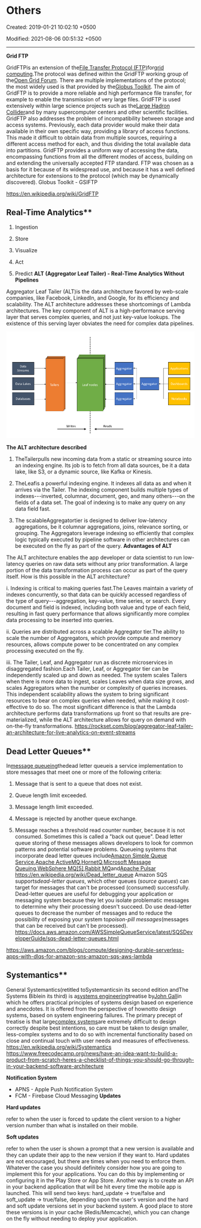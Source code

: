 # Others

Created: 2019-01-21 10:02:10 +0500

Modified: 2021-08-06 00:51:32 +0500

---

**Grid FTP**

GridFTPis an extension of the[File Transfer Protocol (FTP)](https://en.wikipedia.org/wiki/File_Transfer_Protocol)for[grid computing](https://en.wikipedia.org/wiki/Grid_computing).The protocol was defined within the GridFTP working group of the[Open Grid Forum](https://en.wikipedia.org/wiki/Open_Grid_Forum). There are multiple implementations of the protocol; the most widely used is that provided by the[Globus Toolkit](https://en.wikipedia.org/wiki/Globus_Toolkit).
The aim of GridFTP is to provide a more reliable and high performance file transfer, for example to enable the transmission of very large files. GridFTP is used extensively within large science projects such as the[Large Hadron Collider](https://en.wikipedia.org/wiki/LHC)and by many supercomputer centers and other scientific facilities.
GridFTP also addresses the problem of incompatibility between storage and access systems. Previously, each data provider would make their data available in their own specific way, providing a library of access functions. This made it difficult to obtain data from multiple sources, requiring a different access method for each, and thus dividing the total available data into partitions. GridFTP provides a uniform way of accessing the data, encompassing functions from all the different modes of access, building on and extending the universally accepted FTP standard. FTP was chosen as a basis for it because of its widespread use, and because it has a well defined architecture for extensions to the protocol (which may be dynamically discovered).
Globus Toolkit - GSIFTP

<https://en.wikipedia.org/wiki/GridFTP>

## Real-Time Analytics**

1.  Ingestion

2.  Store

3.  Visualize

4.  Act

5.  Predict
**ALT (Aggregator Leaf Tailer) - Real-Time Analytics Without Pipelines**

Aggregator Leaf Tailer (ALT)is the data architecture favored by web-scale companies, like Facebook, LinkedIn, and Google, for its efficiency and scalability.
The ALT architecture addresses these shortcomings of Lambda architectures. The key component of ALT is a high-performance serving layer that serves complex queries, and not just key-value lookups. The existence of this serving layer obviates the need for complex data pipelines.

![ALT](media/Others-image1.png)

**The ALT architecture described**

1.  TheTailerpulls new incoming data from a static or streaming source into an indexing engine. Its job is to fetch from all data sources, be it a data lake, like S3, or a dynamic source, like Kafka or Kinesis.

2.  TheLeafis a powerful indexing engine. It indexes all data as and when it arrives via the Tailer. The indexing component builds multiple types of indexes---inverted, columnar, document, geo, and many others---on the fields of a data set. The goal of indexing is to make any query on any data field fast.

3.  The scalableAggregatortier is designed to deliver low-latency aggregations, be it columnar aggregations, joins, relevance sorting, or grouping. The Aggregators leverage indexing so efficiently that complex logic typically executed by pipeline software in other architectures can be executed on the fly as part of the query.
**Advantages of ALT**

The ALT architecture enables the app developer or data scientist to run low-latency queries on raw data sets without any prior transformation. A large portion of the data transformation process can occur as part of the query itself. How is this possible in the ALT architecture?

i.  Indexing is critical to making queries fast.The Leaves maintain a variety of indexes concurrently, so that data can be quickly accessed regardless of the type of query---aggregation, key-value, time series, or search. Every document and field is indexed, including both value and type of each field, resulting in fast query performance that allows significantly more complex data processing to be inserted into queries.

ii. Queries are distributed across a scalable Aggregator tier.The ability to scale the number of Aggregators, which provide compute and memory resources, allows compute power to be concentrated on any complex processing executed on the fly.

iii. The Tailer, Leaf, and Aggregator run as discrete microservices in disaggregated fashion.Each Tailer, Leaf, or Aggregator tier can be independently scaled up and down as needed. The system scales Tailers when there is more data to ingest, scales Leaves when data size grows, and scales Aggregators when the number or complexity of queries increases. This independent scalability allows the system to bring significant resources to bear on complex queries when needed, while making it cost-effective to do so.
The most significant difference is that the Lambda architecture performs data transformations up front so that results are pre-materialized, while the ALT architecture allows for query on demand with on-the-fly transformations.
<https://rockset.com/blog/aggregator-leaf-tailer-an-architecture-for-live-analytics-on-event-streams>

## Dead Letter Queues**

In[message queueing](https://en.wikipedia.org/wiki/Message_queue)thedead letter queueis a service implementation to store messages that meet one or more of the following criteria:

1.  Message that is sent to a queue that does not exist.

2.  Queue length limit exceeded.

3.  Message length limit exceeded.

4.  Message is rejected by another queue exchange.

5.  Message reaches a threshold read counter number, because it is not consumed. Sometimes this is called a "back out queue".
Dead letter queue storing of these messages allows developers to look for common patterns and potential software problems.
Queueing systems that incorporate dead letter queues include[Amazon Simple Queue Service](https://en.wikipedia.org/wiki/Amazon_Simple_Queue_Service),[Apache ActiveMQ](https://en.wikipedia.org/wiki/Apache_ActiveMQ),[HornetQ](https://en.wikipedia.org/wiki/HornetQ),[Microsoft Message Queuing](https://en.wikipedia.org/wiki/Microsoft_Message_Queuing),[WebSphere MQ](https://en.wikipedia.org/wiki/WebSphere_MQ)[[5]](https://en.wikipedia.org/wiki/Dead_letter_queue#cite_note-5),[Rabbit MQ](https://en.wikipedia.org/wiki/Rabbit_MQ)and[Apache Pulsar](https://en.wikipedia.org/w/index.php?title=Apache_Pulsar&action=edit&redlink=1)
<https://en.wikipedia.org/wiki/Dead_letter_queue>
Amazon SQS supports*dead-letter queues*, which other queues (*source queues*) can target for messages that can't be processed (consumed) successfully. Dead-letter queues are useful for debugging your application or messaging system because they let you isolate problematic messages to determine why their processing doesn't succeed.
Do use dead-letter queues to decrease the number of messages and to reduce the possibility of exposing your system to*poison-pill messages*(messages that can be received but can't be processed).
<https://docs.aws.amazon.com/AWSSimpleQueueService/latest/SQSDeveloperGuide/sqs-dead-letter-queues.html>

<https://aws.amazon.com/blogs/compute/designing-durable-serverless-apps-with-dlqs-for-amazon-sns-amazon-sqs-aws-lambda>

## Systemantics**

General Systemantics(retitled toSystemanticsin its second edition andThe Systems Biblein its third) is a[systems engineering](https://en.wikipedia.org/wiki/Systems_engineering)treatise by[John Gall](https://en.wikipedia.org/wiki/John_Gall_(author))in which he offers practical principles of systems design based on experience and anecdotes.
It is offered from the perspective of hownotto design systems, based on system engineering failures. The primary precept of treatise is that large[complex systems](https://en.wikipedia.org/wiki/Complex_system)are extremely difficult to design correctly despite best intentions, so care must be taken to design smaller, less-complex systems and to do so with incremental functionality based on close and continual touch with user needs and measures of effectiveness.
<https://en.wikipedia.org/wiki/Systemantics>
<https://www.freecodecamp.org/news/have-an-idea-want-to-build-a-product-from-scratch-heres-a-checklist-of-things-you-should-go-through-in-your-backend-software-architecture>

**Notification System**
-   APNS - Apple Push Notification System
-   FCM - Firebase Cloud Messaging
**Updates**

**Hard updates**

refer to when the user is forced to update the client version to a higher version number than what is installed on their mobile.

**Soft updates**

refer to when the user is shown a prompt that a new version is available and they can update their app to the new version if they want to.
Hard updates are not encouraged, but there are times when you need to enforce them. Whatever the case you should definitely consider how you are going to implement this for your applications.
You can do this by implementing or configuring it in the Play Store or App Store. Another way is to create an API in your backend application that will be hit every time the mobile app is launched. This will send two keys: hard_update -> true/false and soft_update -> true/false, depending upon the user's version and the hard and soft update versions set in your backend system.
A good place to store these versions is in your cache (Redis/Memcache), which you can change on the fly without needing to deploy your application.

